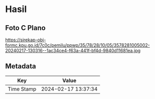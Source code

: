 # Hasil

## Foto C Plano

https://sirekap-obj-formc.kpu.go.id/7c0c/pemilu/ppwp/35/78/28/10/05/3578281005002-20240217-130316--1ac34ce4-f63a-441f-bf4d-9840d11681ea.jpg


## Metadata

| Key        | Value               |
| ---------- | ------------------- |
| Time Stamp | 2024-02-17 13:37:34 |



